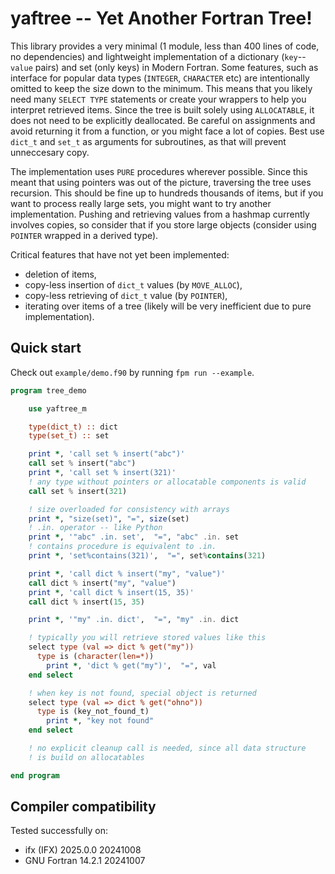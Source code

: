 # yaftree -- Yet Another Fortran Tree!

This library provides a very minimal (1 module, less than 400 lines of code, no dependencies) and lightweight implementation of a dictionary (``key``--``value`` pairs) and set (only keys) in Modern Fortran. Some features, such as interface for popular data types (``INTEGER``, ``CHARACTER`` etc) are intentionally omitted to keep the size down to the minimum. This means that you likely need many ``SELECT TYPE`` statements or create your wrappers to help you interpret retrieved items. Since the tree is built solely using ``ALLOCATABLE``, it does not need to be explicitly deallocated. Be careful on assignments and avoid returning it from a function, or you might face a lot of copies. Best use ``dict_t`` and ``set_t`` as arguments for subroutines, as that will prevent unneccesary copy.

The implementation uses ``PURE`` procedures wherever possible. Since this meant that using pointers was out of the picture, traversing the tree uses recursion. This should be fine up to hundreds thousands of items, but if you want to process really large sets, you might want to try another implementation. Pushing and retrieving values from a hashmap currently involves copies, so consider that if you store large objects (consider using ``POINTER`` wrapped in a derived type).

Critical features that have not yet been implemented:

- deletion of items,
- copy-less insertion of ``dict_t`` values (by ``MOVE_ALLOC``),
- copy-less retrieving of ``dict_t`` value (by ``POINTER``),
- iterating over items of a tree (likely will be very inefficient due to pure implementation).

## Quick start

Check out ``example/demo.f90`` by running ``fpm run --example``.

```fortran
program tree_demo

    use yaftree_m

    type(dict_t) :: dict
    type(set_t) :: set

    print *, 'call set % insert("abc")'
    call set % insert("abc")
    print *, 'call set % insert(321)'
    ! any type without pointers or allocatable components is valid
    call set % insert(321)

    ! size overloaded for consistency with arrays
    print *, "size(set)", "=", size(set)
    ! .in. operator -- like Python
    print *, '"abc" .in. set',  "=", "abc" .in. set
    ! contains procedure is equivalent to .in.
    print *, 'set%contains(321)',  "=", set%contains(321)

    print *, 'call dict % insert("my", "value")'
    call dict % insert("my", "value")
    print *, 'call dict % insert(15, 35)'
    call dict % insert(15, 35)

    print *, '"my" .in. dict',  "=", "my" .in. dict

    ! typically you will retrieve stored values like this
    select type (val => dict % get("my"))
      type is (character(len=*))
        print *, 'dict % get("my")',  "=", val
    end select

    ! when key is not found, special object is returned
    select type (val => dict % get("ohno"))
      type is (key_not_found_t)
        print *, "key not found"
    end select

    ! no explicit cleanup call is needed, since all data structure
    ! is build on allocatables

end program
```

## Compiler compatibility

Tested successfully on:

- ifx (IFX) 2025.0.0 20241008
- GNU Fortran 14.2.1 20241007